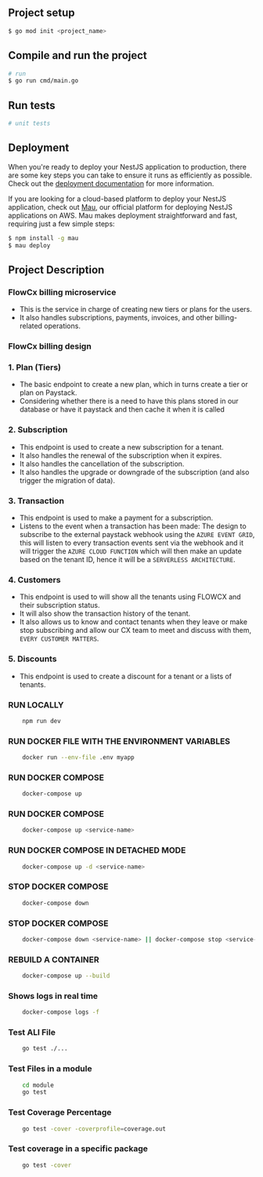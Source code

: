 
## Project setup

```bash
$ go mod init <project_name>
```

## Compile and run the project

```bash
# run
$ go run cmd/main.go
```

## Run tests

```bash
# unit tests

```

## Deployment

When you're ready to deploy your NestJS application to production, there are some key steps you can take to ensure it runs as efficiently as possible. Check out the [deployment documentation](https://docs.nestjs.com/deployment) for more information.

If you are looking for a cloud-based platform to deploy your NestJS application, check out [Mau](https://mau.nestjs.com), our official platform for deploying NestJS applications on AWS. Mau makes deployment straightforward and fast, requiring just a few simple steps:

```bash
$ npm install -g mau
$ mau deploy
```

## Project Description 
### FlowCx billing microservice
* This is the service in charge of creating new tiers or plans for the users.
* It also handles subscriptions, payments, invoices, and other billing-related operations.


### FlowCx billing design

### 1. Plan (Tiers)
- The basic endpoint to create a new plan, which in turns create a tier or plan on Paystack.
- Considering whether there is a need to have this plans stored in our database or have it paystack and then cache it when it is called

### 2. Subscription
- This endpoint is used to create a new subscription for a tenant.
- It also handles the renewal of the subscription when it expires.
- It also handles the cancellation of the subscription.
- It also handles the upgrade or downgrade of the subscription (and also trigger the migration of data).

### 3. Transaction
- This endpoint is used to make a payment for a subscription.
- Listens to the event when a transaction has been made:
  The design to subscribe to the external paystack webhook using the `AZURE EVENT GRID`, this will listen to every transaction events sent via the webhook and it will trigger the `AZURE CLOUD FUNCTION` which will then make an update based on the tenant ID, hence it will be a `SERVERLESS ARCHITECTURE`.

### 4. Customers
- This endpoint is used to will show all the tenants using FLOWCX and their subscription status.
- It will also show the transaction history of the tenant.
- It also allows us to know and contact tenants when they leave or make stop subscribing and allow our CX team to meet and discuss with them, `EVERY CUSTOMER MATTERS`.

### 5. Discounts
- This endpoint is used to create a discount for a tenant or a lists of tenants.

### RUN LOCALLY
```bash
    npm run dev
```

### RUN DOCKER FILE  WITH THE ENVIRONMENT VARIABLES
```bash
    docker run --env-file .env myapp
```
### RUN DOCKER COMPOSE
```bash
    docker-compose up
```

### RUN DOCKER COMPOSE <SPECIFIC SERVICE>
```bash
    docker-compose up <service-name>
```

### RUN DOCKER COMPOSE <SPECIFIC SERVICE> IN DETACHED MODE
```bash
    docker-compose up -d <service-name>
```

### STOP DOCKER COMPOSE
```bash
    docker-compose down
```

### STOP DOCKER COMPOSE <SPECIFIC SERVICE>
```bash
    docker-compose down <service-name> || docker-compose stop <service-name>
```

### REBUILD A CONTAINER
```bash
    docker-compose up --build 
```

### Shows logs in real time
```bash
    docker-compose logs -f
```

### Test ALl File
```bash
    go test ./...
```

### Test Files in a module
```bash
    cd module
    go test 
```

### Test Coverage Percentage
```bash
    go test -cover -coverprofile=coverage.out
```

### Test coverage in a specific package
```bash
    go test -cover 
```